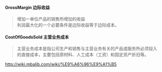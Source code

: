#### GrossMargin 边际收益
> 增加一单位产品的销售所增加的收益
</br> 利润最大化的一个必要条件是边际收益等于边际成本。

#### CostOfGoodsSold 主营业务成本
> 主营业务成本是指公司生产和销售与主营业务有关的产品或服务所必须投入的直接成本，主要包括原材料、人工成本（工资）和固定资产折旧等。


http://wiki.mbalib.com/wiki/%E9%A6%96%E9%A1%B5
